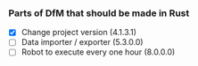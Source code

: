 ### Parts of DfM that should be made in Rust

- [x] Change project version (4.1.3.1)
- [ ] Data importer / exporter (5.3.0.0)
- [ ] Robot to execute every one hour (8.0.0.0)

